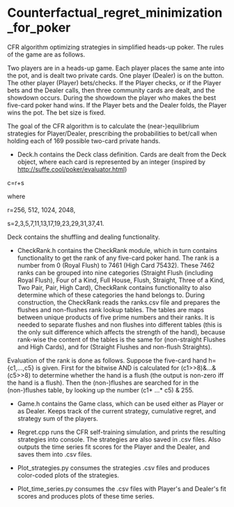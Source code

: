 # Counterfactual_regret_minimization_for_poker
CFR algorithm optimizing strategies in simplified heads-up poker. The rules of the game are as follows.

Two players are in a heads-up game. Each player places the same ante into the pot, and is dealt two private cards.
One player (Dealer) is on the button. The other player (Player) bets/checks. If the Player checks, or if the Player bets and
the Dealer calls, then three community cards are dealt, and the showdown occurs. During the showdown the player who
makes the best five-card poker hand wins. If the Player bets and the Dealer folds, the Player wins the pot.
The bet size is fixed.

The goal of the CFR algorithm is to calculate the (near-)equilibrium strategies for Player/Dealer, prescribing the
probabilities to bet/call when holding each of 169 possible two-card private hands.

* Deck.h contains the Deck class definition. Cards are dealt from the Deck object, where each card is represented by
an integer (inspired by http://suffe.cool/poker/evaluator.html)

c=r+s

where

r=256, 512, 1024, 2048,

s=2,3,5,7,11,13,17,19,23,29,31,37,41.

Deck contains the shuffling and dealing functionality.

* CheckRank.h contains the CheckRank module, which in turn contains functionality to get the rank of any five-card poker
hand. The rank is a number from 0 (Royal Flush) to 7461 (High Card 75432). These 7462 ranks can be grouped into nine
categories (Straight Flush (including Royal Flush), Four of a Kind, Full House, Flush, Straight, Three of a Kind, Two Pair,
Pair, High Card), CheckRank contains functionality to also determine which of these categories the hand belongs to.
During construction, the CheckRank reads the ranks.csv file and prepares the flushes and non-flushes rank lookup tables. The
tables are maps between unique products of five prime numbers and their ranks. It is needed to separate flushes and non
flushes into different tables (this is the only suit difference which affects the strength of the hand), because rank-wise the
content of the tables is the same for (non-straight Flushes and High Cards), and for (Straight Flushes and non-flush
Straights).

Evaluation of the rank is done as follows. Suppose the five-card hand h={c1,...,c5} is given. First for the bitwise AND is
calculated for (c1>>8)&...&(c5>>8) to determine whether the hand is a flush (the output is non-zero iff the hand is a flush).
Then the (non-)flushes are searched for in the (non-)flushes table, by looking up the number (c1* ...* c5) & 255.

* Game.h contains the Game class, which can be used either as Player or as Dealer. Keeps track of the current strategy,
cumulative regret, and strategy sum of the players.

* Regret.cpp runs the CFR self-training simulation, and prints the resulting strategies into console. The strategies are also saved in .csv files. Also outputs the time series fit scores for the Player and the Dealer, and saves them into .csv files.

* Plot_strategies.py consumes the strategies .csv files and produces color-coded plots of the strategies.

* Plot_time_series.py consumes the .csv files with Player's and Dealer's fit scores and produces plots of these time series.

